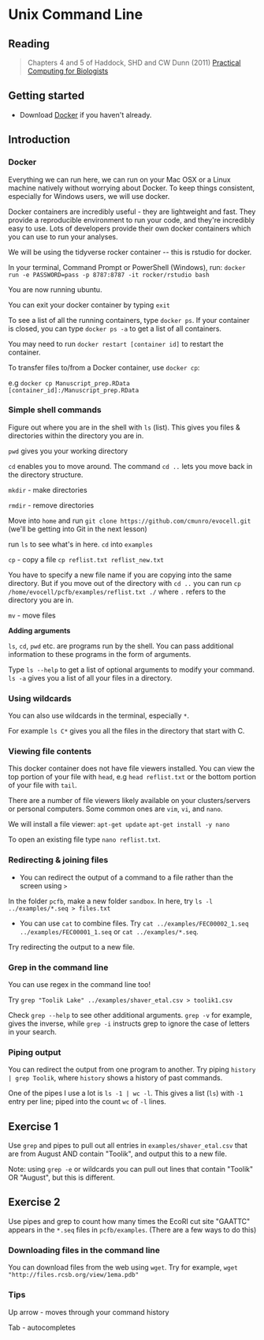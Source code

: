 # Unix Command Line

## Reading
>Chapters 4 and 5 of Haddock, SHD and CW Dunn (2011) [Practical Computing for Biologists](http://practicalcomputing.org/)

## Getting started

- Download [Docker](https://www.docker.com/) if you haven't already.

## Introduction

### Docker

Everything we can run here, we can run on your Mac OSX or a Linux machine natively without worrying about Docker. To keep things consistent, especially for Windows users, we will use docker.

Docker containers are incredibly useful - they are lightweight and fast. They provide a reproducible environment to run your code, and they're incredibly easy to use. Lots of developers provide their own docker containers which you can use to run your analyses.

We will be using the tidyverse rocker container -- this is rstudio for docker.

In your terminal, Command Prompt or PowerShell (Windows), run:
`docker run -e PASSWORD=pass -p 8787:8787 -it rocker/rstudio bash`

You are now running ubuntu.

You can exit your docker container by typing `exit`

To see a list of all the running containers, type `docker ps`. If your container is closed, you can type `docker ps -a` to get a list of all containers.

You may need to run `docker restart [container id]` to restart the container.

To transfer files to/from a Docker container, use `docker cp`:

e.g `docker cp Manuscript_prep.RData [container_id]:/Manuscript_prep.RData`

### Simple shell commands

Figure out where you are in the shell with `ls` (list). This gives you files & directories within the directory you are in.

`pwd` gives you your working directory

`cd` enables you to move around. The command `cd ..` lets you move back in the directory structure.

`mkdir` - make directories

`rmdir` - remove directories

Move into `home` and run `git clone https://github.com/cmunro/evocell.git` (we'll be getting into Git in the next lesson)

run `ls` to see what's in here. `cd` into `examples`

`cp` - copy a file  `cp reflist.txt reflist_new.txt`

You have to specify a new file name if you are copying into the same directory. But if you move out of the directory with `cd ..` you can run `cp /home/evocell/pcfb/examples/reflist.txt ./` where `.` refers to the directory you are in.

`mv` - move files

**Adding arguments**

`ls`, `cd`, `pwd` etc. are programs run by the shell. You can pass additional information to these programs in the form of arguments.

Type `ls --help` to get a list of optional arguments to modify your command. `ls -a` gives you a list of all your files in a directory.

### Using wildcards

You can also use wildcards in the terminal, especially `*`.

For example `ls C*` gives you all the files in the directory that start with C.

### Viewing file contents

This docker container does not have file viewers installed. You can view the top portion of your file with `head`, e.g `head reflist.txt` or the bottom portion of your file with `tail`.

There are a number of file viewers likely available on your clusters/servers or personal computers. Some common ones are `vim`, `vi`, and `nano`.

We will install a file viewer:
`apt-get update`
`apt-get install -y nano`

To open an existing file type `nano reflist.txt`.

### Redirecting & joining files

- You can redirect the output of a command to a file rather than the screen using `>`

In the folder `pcfb`, make a new folder `sandbox`. In here, try `ls -l ../examples/*.seq > files.txt`

- You can use `cat` to combine files. Try `cat ../examples/FEC00002_1.seq ../examples/FEC00001_1.seq` or `cat ../examples/*.seq`.

Try redirecting the output to a new file.

### Grep in the command line

You can use regex in the command line too!

Try `grep "Toolik Lake" ../examples/shaver_etal.csv > toolik1.csv`

Check `grep --help` to see other additional arguments. `grep -v` for example, gives the inverse, while `grep -i` instructs grep to ignore the case of letters in your search.

### Piping output

You can redirect the output from one program to another. Try piping `history | grep Toolik`, where `history` shows a history of past commands.

One of the pipes I use a lot is `ls -1 | wc -l`. This gives a list (`ls`) with `-1` entry per line; piped into the count `wc` of `-l` lines.

## Exercise 1

Use `grep` and pipes to pull out all entries in `examples/shaver_etal.csv` that are from August AND contain "Toolik", and output this to a new file.

Note: using `grep -e` or wildcards you can pull out lines that contain "Toolik" OR "August", but this is different.

## Exercise 2

Use pipes and grep to count how many times the EcoRI cut site "GAATTC" appears in the `*.seq` files in `pcfb/examples`. (There are a few ways to do this)

### Downloading files in the command line

You can download files from the web using `wget`. Try for example, `wget "http://files.rcsb.org/view/1ema.pdb"`

### Tips

Up arrow - moves through your command history

Tab - autocompletes
